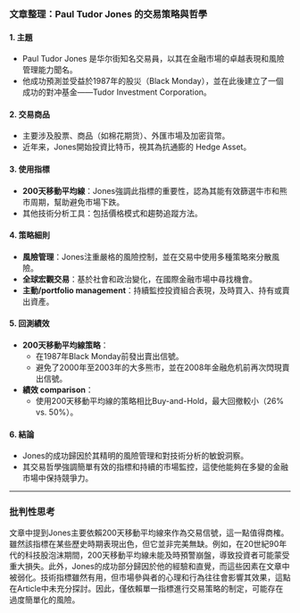 ### 文章整理：Paul Tudor Jones 的交易策略與哲學

#### 1. 主題
- Paul Tudor Jones 是华尔街知名交易員，以其在金融市場的卓越表現和風險管理能力聞名。
- 他成功預測並受益於1987年的股災（Black Monday），並在此後建立了一個成功的對冲基金——Tudor Investment Corporation。

#### 2. 交易商品
- 主要涉及股票、商品（如棉花期货）、外匯市場及加密貨幣。
- 近年来，Jones開始投資比特币，視其為抗通膨的 Hedge Asset。

#### 3. 使用指標
- **200天移動平均線**：Jones強調此指標的重要性，認為其能有效篩選牛市和熊市周期，幫助避免市場下跌。
- 其他技術分析工具：包括價格模式和趨勢追蹤方法。

#### 4. 策略細則
- **風險管理**：Jones注重嚴格的風險控制，並在交易中使用多種策略來分散風險。
- **全球宏觀交易**：基於社會和政治變化，在國際金融市場中尋找機會。
- **主動/portfolio management**：持續監控投資組合表現，及時買入、持有或賣出資產。

#### 5. 回測績效
- **200天移動平均線策略**：
  - 在1987年Black Monday前發出賣出信號。
  - 避免了2000年至2003年的大多熊市，並在2008年金融危机前再次閃現賣出信號。
- **績效 comparison**：
  - 使用200天移動平均線的策略相比Buy-and-Hold，最大回撤較小（26% vs. 50%）。

#### 6. 結論
- Jones的成功歸因於其精明的風險管理和對技術分析的敏銳洞察。
- 其交易哲學強調簡單有效的指標和持續的市場監控，這使他能夠在多變的金融市場中保持競爭力。

---

### 批判性思考

文章中提到Jones主要依賴200天移動平均線來作為交易信號，這一點值得商榷。雖然該指標在某些歷史時期表現出色，但它並非完美無缺。例如，在20世紀90年代的科技股泡沫期間，200天移動平均線未能及時預警崩盤，導致投資者可能蒙受重大損失。此外，Jones的成功部分歸因於他的經驗和直覺，而這些因素在文章中被弱化。技術指標雖然有用，但市場參與者的心理和行為往往會影響其效果，這點在Article中未充分探討。因此，僅依賴單一指標進行交易策略的制定，可能存在過度簡單化的風險。
